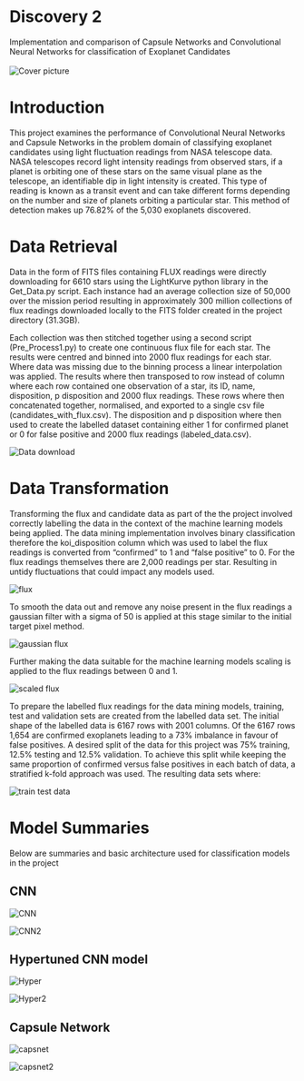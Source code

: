 # Discovery 2

Implementation and comparison of Capsule Networks and Convolutional Neural Networks for classification of Exoplanet Candidates<br>
<br>
![Cover picture](https://github.com/Jon-Flan/Discovery2/blob/main/pictures/githubcover.PNG)

# Introduction 
This project examines the performance of Convolutional Neural Networks and Capsule Networks in the problem domain of classifying exoplanet candidates using light fluctuation readings from NASA telescope data. NASA telescopes record light intensity readings from observed stars, if a planet is orbiting one of these stars on the same visual plane as the telescope, an identifiable dip in light intensity is created. This type of reading is known as a transit event and can take different forms depending on the number and size of planets orbiting a particular star. This method of detection makes up 76.82% of the 5,030 exoplanets discovered.

# Data Retrieval

Data in the form of FITS files containing FLUX readings were directly downloading for 6610 stars using the LightKurve python library in the Get_Data.py script. Each instance had an average collection size of 50,000 over the mission period resulting in approximately 300 million collections of flux readings downloaded locally to the FITS folder created in the project directory (31.3GB). <br>

Each collection was then stitched together using a second script (Pre_Process1.py) to create one continuous flux file for each star. The results were centred and binned into 2000 flux readings for each star. Where data was missing due to the binning process a linear interpolation was applied. The results where then transposed to row instead of column where each row contained one observation of a star, its ID, name, disposition, p disposition and 2000 flux readings. These rows where then concatenated together, normalised, and exported to a single csv file (candidates_with_flux.csv). The disposition and p disposition where then used to create the labelled dataset containing either 1 for confirmed planet or 0 for false positive and 2000 flux readings (labeled_data.csv).  

![Data download](https://github.com/Jon-Flan/Discovery2/blob/main/pictures/doc_pics/flux_down.jpg)

# Data Transformation

Transforming the flux and candidate data as part of the the project involved correctly labelling the data in the context of the machine learning models being applied. The data mining implementation involves binary classification therefore the koi_disposition column which was used to label the flux readings is converted from “confirmed” to 1 and “false positive” to 0.
For the flux readings themselves there are 2,000 readings per star. Resulting in untidy fluctuations that could impact any models used.

![flux](https://github.com/Jon-Flan/Discovery2/blob/main/pictures/doc_pics/basic_flux.png)

To smooth the data out and remove any noise present in the flux readings a gaussian filter with a sigma of 50 is applied at this stage similar to the initial target pixel method.

![gaussian flux](https://github.com/Jon-Flan/Discovery2/blob/main/pictures/doc_pics/gaussian_gfilter_flux.png)

Further making the data suitable for the machine learning models scaling is applied to the flux readings between 0 and 1. 

![scaled flux](https://github.com/Jon-Flan/Discovery2/blob/main/pictures/doc_pics/scaled_flux.png) 

To prepare the labelled flux readings for the data mining models, training, test and validation sets are created from the labelled data set. The initial shape of the labelled data is 6167 rows with 2001 columns. Of the 6167 rows 1,654 are confirmed exoplanets leading to a 73% imbalance in favour of false positives. A desired split of the data for this project was 75% training, 12.5% testing and 12.5% validation. To achieve this split while keeping the same proportion of confirmed versus false positives in each batch of data, a stratified k-fold approach was used. The resulting data sets where:

![train test data](https://github.com/Jon-Flan/Discovery2/blob/main/pictures/doc_pics/train_test_datasets.JPG) 

# Model Summaries
Below are summaries and basic architecture used for classification models in the project

## CNN
![CNN](https://github.com/Jon-Flan/Discovery2/blob/main/pictures/doc_pics/cnn_model.png)

![CNN2](https://github.com/Jon-Flan/Discovery2/blob/main/pictures/doc_pics/cnn_model.JPG)

## Hypertuned CNN model
![Hyper](https://github.com/Jon-Flan/Discovery2/blob/main/pictures/doc_pics/hypertuned_model.png)

![Hyper2](https://github.com/Jon-Flan/Discovery2/blob/main/pictures/doc_pics/hypertuned_model.JPG) 

## Capsule Network
![capsnet](https://github.com/Jon-Flan/Discovery2/blob/main/pictures/doc_pics/capsnetmodel.png)

![capsnet2](https://github.com/Jon-Flan/Discovery2/blob/main/pictures/doc_pics/capsnet_model.JPG)
